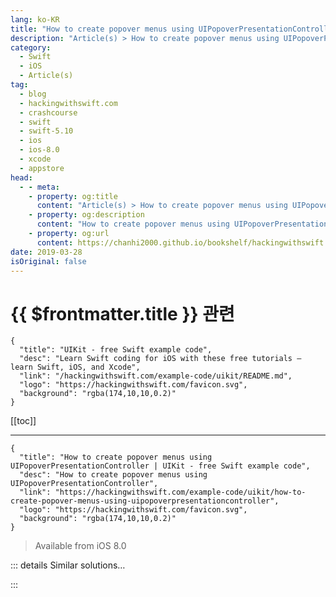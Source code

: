 ```yaml
---
lang: ko-KR
title: "How to create popover menus using UIPopoverPresentationController"
description: "Article(s) > How to create popover menus using UIPopoverPresentationController"
category:
  - Swift
  - iOS
  - Article(s)
tag: 
  - blog
  - hackingwithswift.com
  - crashcourse
  - swift
  - swift-5.10
  - ios
  - ios-8.0
  - xcode
  - appstore
head:
  - - meta:
    - property: og:title
      content: "Article(s) > How to create popover menus using UIPopoverPresentationController"
    - property: og:description
      content: "How to create popover menus using UIPopoverPresentationController"
    - property: og:url
      content: https://chanhi2000.github.io/bookshelf/hackingwithswift.com/example-code/uikit/how-to-create-popover-menus-using-uipopoverpresentationcontroller.html
date: 2019-03-28
isOriginal: false
---
```


# {{ $frontmatter.title }} 관련

```component VPCard
{
  "title": "UIKit - free Swift example code",
  "desc": "Learn Swift coding for iOS with these free tutorials – learn Swift, iOS, and Xcode",
  "link": "/hackingwithswift.com/example-code/uikit/README.md",
  "logo": "https://hackingwithswift.com/favicon.svg",
  "background": "rgba(174,10,10,0.2)"
}
```

[[toc]]

---

```component VPCard
{
  "title": "How to create popover menus using UIPopoverPresentationController | UIKit - free Swift example code",
  "desc": "How to create popover menus using UIPopoverPresentationController",
  "link": "https://hackingwithswift.com/example-code/uikit/how-to-create-popover-menus-using-uipopoverpresentationcontroller",
  "logo": "https://hackingwithswift.com/favicon.svg",
  "background": "rgba(174,10,10,0.2)"
}
```

> Available from iOS 8.0

<!-- TODO: 작성 -->

<!--
Show a `UIAlertController` action sheet on iPad isn't as easy as on iPhone. The reason for this is simple: on iPhone the action sheet slides up from the bottom, effectively owning the user's attention until it's dismissed, whereas on iPad it could be shown from anywhere. In fact, if you just try and show one on an iPad like this, your app crashes:

```swift
let ac = UIAlertController(title: "Hello!", message: "This is a test.", preferredStyle: .actionSheet)
present(ac, animated: true)
```

The solution is to use a `UIPopoverPresentationController`, which gets created for you when you try to access the `popoverPresentationController` property of a `UIAlertController`. With this, you can tell it where to show from (and what view those coordinates relate to) before presenting the action sheet, which makes it work correctly on iPad.

To rewrite the previous lines so they work, you'd do this:

```swift
let popover = ac.popoverPresentationController
popover?.sourceView = view
popover?.sourceRect = CGRect(x: 32, y: 32, width: 64, height: 64)

present(ac, animated: true)
```

-->

::: details Similar solutions…

<!--
/quick-start/swiftui/how-to-show-a-popover-view">How to show a popover view 
/example-code/uikit/how-to-create-custom-menus-using-uimenucontroller">How to create custom menus using UIMenuController 
/quick-start/swiftui/how-to-create-multi-column-lists-using-table">How to create multi-column lists using Table 
/quick-start/swiftui/swiftui-tips-and-tricks">SwiftUI tips and tricks 
/quick-start/concurrency/how-to-use-mainactor-to-run-code-on-the-main-queue">How to use @MainActor to run code on the main queue</a>
-->

:::

